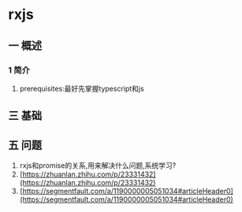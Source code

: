 # rxjs
## 一 概述
### 1 简介
1. prerequisites:最好先掌握typescript和js
## 三 基础
## 五 问题
1. rxjs和promise的关系,用来解决什么问题,系统学习?
2. [https://zhuanlan.zhihu.com/p/23331432](https://zhuanlan.zhihu.com/p/23331432)
3. [https://segmentfault.com/a/1190000005051034#articleHeader0](https://segmentfault.com/a/1190000005051034#articleHeader0)